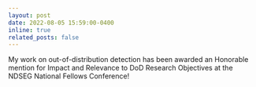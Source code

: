 ```yaml
---
layout: post
date: 2022-08-05 15:59:00-0400
inline: true
related_posts: false
---
```


My work on out-of-distribution detection has been awarded an Honorable mention
for Impact and Relevance to DoD Research Objectives at the NDSEG National
Fellows Conference!
